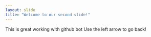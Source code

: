 ```yaml
---
layout: slide
title: "Welcome to our second slide!"
---
```

This is great working with github bot
Use the left arrow to go back!
